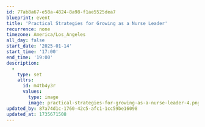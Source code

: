 ```yaml
---
id: 77ab8a67-e58a-4824-8a98-f1ae5525dea7
blueprint: event
title: 'Practical Strategies for Growing as a Nurse Leader'
recurrence: none
timezone: America/Los_Angeles
all_day: false
start_date: '2025-01-14'
start_time: '17:00'
end_time: '19:00'
description:
  -
    type: set
    attrs:
      id: m4tb4y3r
      values:
        type: image
        image: practical-strategies-for-growing-as-a-nurse-leader-4.png
updated_by: 87a74d1c-1760-42c5-afc1-1cc59be16098
updated_at: 1735671508
---
```

